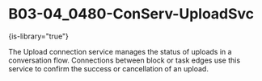 # B03-04_0480-ConServ-UploadSvc

{is-library="true"}

<snippet id="B03-04_0480-ConServ-UploadSvc_snippet">



The Upload connection service manages the status of uploads in a conversation flow. Connections between block or task edges use this service to confirm the success or cancellation of an upload.


</snippet>